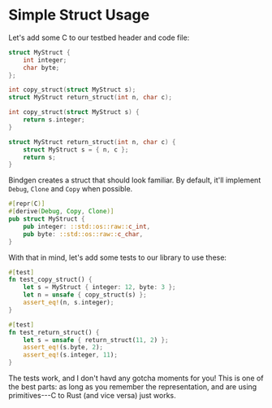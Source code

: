 # Simple Struct Usage

Let's add some C to our testbed header and code file:

```c
struct MyStruct {
    int integer;
    char byte;
};

int copy_struct(struct MyStruct s);
struct MyStruct return_struct(int n, char c);
```

```c
int copy_struct(struct MyStruct s) {
    return s.integer;
}

struct MyStruct return_struct(int n, char c) {
    struct MyStruct s = { n, c };
    return s;
}
```

Bindgen creates a struct that should look familiar. By default, it'll implement `Debug`, `Clone` and `Copy` when possible.

```rust
#[repr(C)]
#[derive(Debug, Copy, Clone)]
pub struct MyStruct {
    pub integer: ::std::os::raw::c_int,
    pub byte: ::std::os::raw::c_char,
}
```

With that in mind, let's add some tests to our library to use these:

```rust
#[test]
fn test_copy_struct() {
    let s = MyStruct { integer: 12, byte: 3 };
    let n = unsafe { copy_struct(s) };
    assert_eq!(n, s.integer);
}

#[test]
fn test_return_struct() {
    let s = unsafe { return_struct(11, 2) };
    assert_eq!(s.byte, 2);
    assert_eq!(s.integer, 11);
}
```

The tests work, and I don't havd any gotcha moments for you! This is one of the best parts: as long as you remember the representation, and are using primitives---C to Rust (and vice versa) just works.